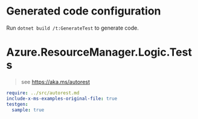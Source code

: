 # Generated code configuration

Run `dotnet build /t:GenerateTest` to generate code.

# Azure.ResourceManager.Logic.Tests

> see https://aka.ms/autorest
``` yaml
require: ../src/autorest.md
include-x-ms-examples-original-file: true
testgen:
  sample: true
```
